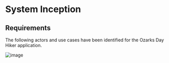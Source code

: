 # System Inception

## Requirements
The following actors and use cases have been identified for the Ozarks Day Hiker application.

![image]([https://github.com/user-attachments/assets/a16d6cb3-a33a-47ec-81a2-b7817a4a3d2b](https://raw.githubusercontent.com/wildharpo/ozarks-day-hiker-app/refs/heads/main/Documents/Diagrams/UseCaseDiagram.jpg))

